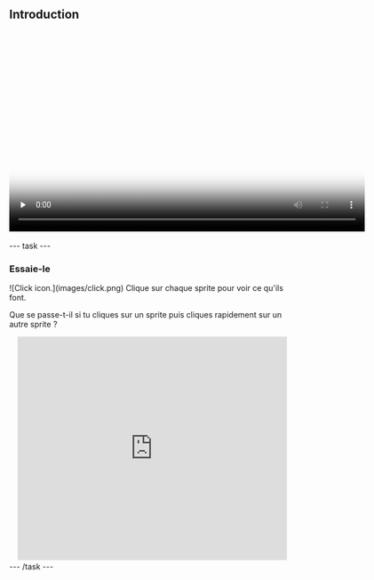 ## Introduction

<video width="640" height="360" controls preload="none" poster="images/space-talk-placeholder.png">
<source src="images/space-talk-animation.mp4" type="video/mp4">
Votre navigateur ne prend pas en charge la vidéo WebM, essayez FireFox ou Chrome
</video>

--- task ---
### Essaie-le
<div style="display: flex; flex-wrap: wrap">
<div style="flex-basis: 175px; flex-grow: 1">  
![Click icon.](images/click.png) Clique sur chaque sprite pour voir ce qu'ils font. 

Que se passe-t-il si tu cliques sur un sprite puis cliques rapidement sur un autre sprite ?
</div>
<div class="scratch-preview" style="margin-left: 15px;">
  <iframe allowtransparency="true" width="485" height="402" src="https://scratch.mit.edu/projects/embed/595566051/?autostart=false" frameborder="0"></iframe>
</div>
</div>
--- /task --- 